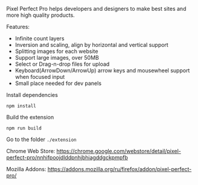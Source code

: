 
Pixel Perfect Pro helps developers and designers 
to make best sites and more high quality products.

Features:
* Infinite count layers
* Inversion and scaling, align by horizontal and vertical support
* Splitting images for each website
* Support large images, over 50MB
* Select or Drag-n-drop files for upload
* Keyboard(ArrowDown/ArrowUp) arrow keys and mousewheel support when focused input
* Small place needed for dev panels

Install dependencies
```
npm install
```

Build the extension
```
npm run build
```
 Go to the folder `./extension`
 
 
 
Chrome Web Store: https://chrome.google.com/webstore/detail/pixel-perfect-pro/nnhifpoojdlddpnhjbhiagddgckpmpfb
 
 
Mozilla Addons: https://addons.mozilla.org/ru/firefox/addon/pixel-perfect-pro/
